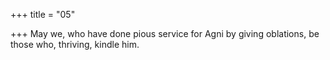 +++
title = "05"

+++
May we, who have done pious service for Agni by giving oblations,  be those
who, thriving, kindle him.